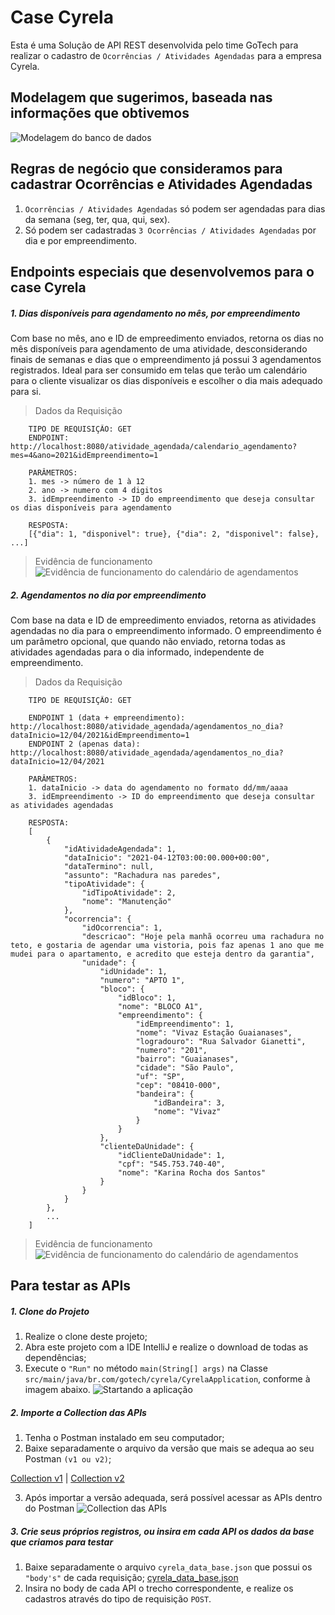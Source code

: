# Case Cyrela
Esta é uma Solução de API REST desenvolvida pelo time GoTech para realizar o cadastro de `Ocorrências / Atividades Agendadas` para a empresa Cyrela.

## Modelagem que sugerimos, baseada nas informações que obtivemos
![Modelagem do banco de dados](https://semparar.vteximg.com.br/arquivos/tb_cs_cy.png?v=1)

## Regras de negócio que consideramos para cadastrar Ocorrências e Atividades Agendadas
1. `Ocorrências / Atividades Agendadas` só podem ser agendadas para dias da semana (seg, ter, qua, qui, sex).
2. Só podem ser cadastradas `3 Ocorrências / Atividades Agendadas` por dia e por empreendimento.

## Endpoints especiais que desenvolvemos para o case Cyrela
##### 1. Dias disponíveis para agendamento no mês, por empreendimento

Com base no mês, ano e ID de empreedimento enviados, retorna os dias no mês disponíveis para agendamento de uma atividade, desconsiderando finais de semanas e dias que o empreendimento já possui 3 agendamentos registrados. Ideal para ser consumido em telas que terão um calendário para o cliente visualizar os dias disponíveis e escolher o dia mais adequado para si.

> Dados da Requisição
```
    TIPO DE REQUISIÇÃO: GET
    ENDPOINT: http://localhost:8080/atividade_agendada/calendario_agendamento?mes=4&ano=2021&idEmpreendimento=1

    PARÂMETROS:
    1. mes -> número de 1 à 12
    2. ano -> numero com 4 digitos
    3. idEmpreendimento -> ID do empreendimento que deseja consultar os dias disponíveis para agendamento

    RESPOSTA:
    [{"dia": 1, "disponivel": true}, {"dia": 2, "disponivel": false}, ...]
```

> Evidência de funcionamento
![Evidência de funcionamento do calendário de agendamentos](https://semparar.vteximg.com.br/arquivos/ev_fn_cl.png?v=1)

##### 2. Agendamentos no dia por empreendimento

Com base na data e ID de empreedimento enviados, retorna as atividades agendadas no dia para o empreendimento informado. O empreendimento é um parâmetro opcional, que quando não enviado, retorna todas as atividades agendadas para o dia informado, independente de empreendimento.

> Dados da Requisição
```
    TIPO DE REQUISIÇÃO: GET
    
    ENDPOINT 1 (data + empreendimento): http://localhost:8080/atividade_agendada/agendamentos_no_dia?dataInicio=12/04/2021&idEmpreendimento=1
    ENDPOINT 2 (apenas data): http://localhost:8080/atividade_agendada/agendamentos_no_dia?dataInicio=12/04/2021
    
    PARÂMETROS:
    1. dataInicio -> data do agendamento no formato dd/mm/aaaa
    3. idEmpreendimento -> ID do empreendimento que deseja consultar as atividades agendadas

    RESPOSTA:
    [
        {
            "idAtividadeAgendada": 1,
            "dataInicio": "2021-04-12T03:00:00.000+00:00",
            "dataTermino": null,
            "assunto": "Rachadura nas paredes",
            "tipoAtividade": {
                "idTipoAtividade": 2,
                "nome": "Manutenção"
            },
            "ocorrencia": {
                "idOcorrencia": 1,
                "descricao": "Hoje pela manhã ocorreu uma rachadura no teto, e gostaria de agendar uma vistoria, pois faz apenas 1 ano que me mudei para o apartamento, e acredito que esteja dentro da garantia",
                "unidade": {
                    "idUnidade": 1,
                    "numero": "APTO 1",
                    "bloco": {
                        "idBloco": 1,
                        "nome": "BLOCO A1",
                        "empreendimento": {
                            "idEmpreendimento": 1,
                            "nome": "Vivaz Estação Guaianases",
                            "logradouro": "Rua Salvador Gianetti",
                            "numero": "201",
                            "bairro": "Guaianases",
                            "cidade": "São Paulo",
                            "uf": "SP",
                            "cep": "08410-000",
                            "bandeira": {
                                "idBandeira": 3,
                                "nome": "Vivaz"
                            }
                        }
                    },
                    "clienteDaUnidade": {
                        "idClienteDaUnidade": 1,
                        "cpf": "545.753.740-40",
                        "nome": "Karina Rocha dos Santos"
                    }
                }
            }
        },
        ...
    ]
```

> Evidência de funcionamento
![Evidência de funcionamento do calendário de agendamentos](https://semparar.vteximg.com.br/arquivos/ev_fn_ag.png?v=1)

## Para testar as APIs
##### 1. Clone do Projeto
1. Realize o clone deste projeto;
2. Abra este projeto com a IDE IntelliJ e realize o download de todas as dependências;
3. Execute o `"Run"` no método `main(String[] args)` na Classe `src/main/java/br.com/gotech/cyrela/CyrelaApplication`, conforme à imagem abaixo.
![Startando a aplicação](https://semparar.vteximg.com.br/arquivos/rn_pj_cy.png?v=1)

##### 2. Importe a Collection das APIs
1. Tenha o Postman instalado em seu computador;
2. Baixe separadamente o arquivo da versão que mais se adequa ao seu Postman `(v1 ou v2)`;

[Collection v1](https://github.com/samueltj/cyrela/blob/main/src/main/resources/misc/cyrela_collection_v1.json) | [Collection v2](https://github.com/samueltj/cyrela/blob/main/src/main/resources/misc/cyrela_collection_v2.json)

3. Após importar a versão adequada, será possível acessar as APIs dentro do Postman
![Collection das APIs](https://semparar.vteximg.com.br/arquivos/en_cy_ps.png?v=3)

##### 3. Crie seus próprios registros, ou insira em cada API os dados da base que criamos para testar
1. Baixe separadamente o arquivo `cyrela_data_base.json` que possui os `"body's"` de cada requisição;
[cyrela_data_base.json](https://github.com/samueltj/cyrela/blob/main/src/main/resources/misc/cyrela_data_base.json)
2. Insira no body de cada API o trecho correspondente, e realize os cadastros através do tipo de requisição `POST`.
